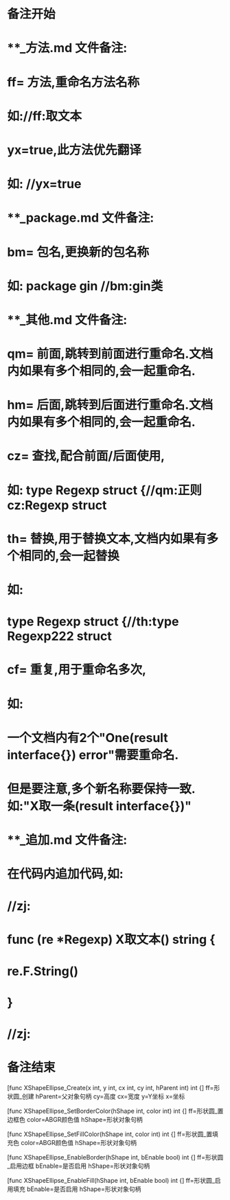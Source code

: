 # 备注开始
# **_方法.md 文件备注:
# ff= 方法,重命名方法名称
# 如://ff:取文本
#
# yx=true,此方法优先翻译
# 如: //yx=true

# **_package.md 文件备注:
# bm= 包名,更换新的包名称 
# 如: package gin //bm:gin类

# **_其他.md 文件备注:
# qm= 前面,跳转到前面进行重命名.文档内如果有多个相同的,会一起重命名.
# hm= 后面,跳转到后面进行重命名.文档内如果有多个相同的,会一起重命名.
# cz= 查找,配合前面/后面使用,
# 如: type Regexp struct {//qm:正则 cz:Regexp struct
#
# th= 替换,用于替换文本,文档内如果有多个相同的,会一起替换
# 如:
# type Regexp struct {//th:type Regexp222 struct
#
# cf= 重复,用于重命名多次,
# 如: 
# 一个文档内有2个"One(result interface{}) error"需要重命名.
# 但是要注意,多个新名称要保持一致. 如:"X取一条(result interface{})"

# **_追加.md 文件备注:
# 在代码内追加代码,如:
# //zj:
# func (re *Regexp) X取文本() string { 
# re.F.String()
# }
# //zj:
# 备注结束

[func XShapeEllipse_Create(x int, y int, cx int, cy int, hParent int) int {]
ff=形状圆_创建
hParent=父对象句柄
cy=高度
cx=宽度
y=Y坐标
x=坐标

[func XShapeEllipse_SetBorderColor(hShape int, color int) int {]
ff=形状圆_置边框色
color=ABGR颜色值
hShape=形状对象句柄

[func XShapeEllipse_SetFillColor(hShape int, color int) int {]
ff=形状圆_置填充色
color=ABGR颜色值
hShape=形状对象句柄

[func XShapeEllipse_EnableBorder(hShape int, bEnable bool) int {]
ff=形状圆_启用边框
bEnable=是否启用
hShape=形状对象句柄

[func XShapeEllipse_EnableFill(hShape int, bEnable bool) int {]
ff=形状圆_启用填充
bEnable=是否启用
hShape=形状对象句柄
